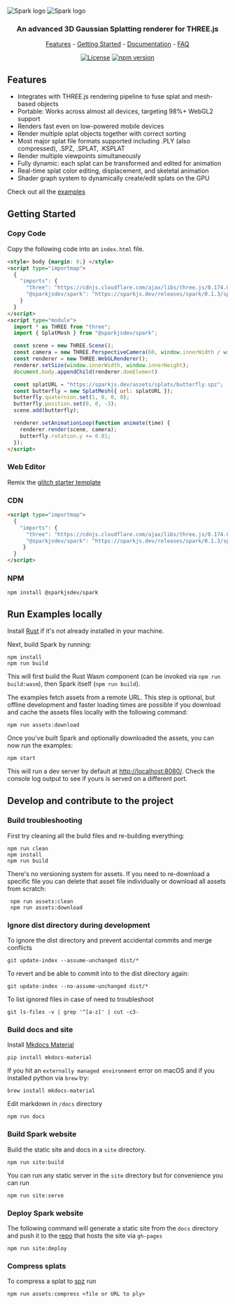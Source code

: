 <p align="center">

  ![Spark logo](https://github.com/user-attachments/assets/5287631a-083c-4c86-80f6-4dca24aa263f#gh-light-mode-only)
  ![Spark logo](https://github.com/user-attachments/assets/91e8d74b-84a5-4073-bd72-d7228f948dc6#gh-dark-mode-only)

  <h3 align="center">An advanced 3D Gaussian Splatting renderer for THREE.js</h3>
  <div align="center">

  [Features](#features) -
  [Getting Started](#getting-started) -
  <a href="https://sparkjs.dev/">Documentation</a> -
  <a href="https://sparkjs.dev/">FAQ</a>
  </div>
  </p>

   <div align="center">

  [![License](https://img.shields.io/badge/license-MIT-%23d43e4c)](https://github.com/sparkjsdev/spark/blob/main/LICENSE)
  [![npm version](https://img.shields.io/npm/v/@sparkjsdev/spark?color=d43e4c)](https://www.npmjs.com/package/@sparkjsdev/spark)

  </div>

<p>
  <a href="https://sparkjs.dev" target="_blank">
    <picture>
    </picture>
  </a>

## Features

- Integrates with THREE.js rendering pipeline to fuse splat and mesh-based objects
- Portable: Works across almost all devices, targeting 98%+ WebGL2 support
- Renders fast even on low-powered mobile devices
- Render multiple splat objects together with correct sorting
- Most major splat file formats supported including .PLY (also compressed), .SPZ, .SPLAT, .KSPLAT
- Render multiple viewpoints simultaneously
- Fully dynamic: each splat can be transformed and edited for animation
- Real-time splat color editing, displacement, and skeletal animation
- Shader graph system to dynamically create/edit splats on the GPU

Check out all the [examples](https://sparkjs.dev/examples/)

## Getting Started

### Copy Code

Copy the following code into an `index.html` file.


```html
<style> body {margin: 0;} </style>
<script type="importmap">
  {
    "imports": {
      "three": "https://cdnjs.cloudflare.com/ajax/libs/three.js/0.174.0/three.module.js",
      "@sparkjsdev/spark": "https://sparkjs.dev/releases/spark/0.1.3/spark.module.js"
    }
  }
</script>
<script type="module">
  import * as THREE from "three";
  import { SplatMesh } from "@sparkjsdev/spark";

  const scene = new THREE.Scene();
  const camera = new THREE.PerspectiveCamera(60, window.innerWidth / window.innerHeight, 0.1, 1000);
  const renderer = new THREE.WebGLRenderer();
  renderer.setSize(window.innerWidth, window.innerHeight);
  document.body.appendChild(renderer.domElement)

  const splatURL = "https://sparkjs.dev/assets/splats/butterfly.spz";
  const butterfly = new SplatMesh({ url: splatURL });
  butterfly.quaternion.set(1, 0, 0, 0);
  butterfly.position.set(0, 0, -3);
  scene.add(butterfly);

  renderer.setAnimationLoop(function animate(time) {
    renderer.render(scene, camera);
    butterfly.rotation.y += 0.01;
  });
</script>
```

### Web Editor

Remix the [glitch starter template](https://glitch.com/edit/#!/sparkjs-dev)

### CDN

```html
<script type="importmap">
  {
    "imports": {
      "three": "https://cdnjs.cloudflare.com/ajax/libs/three.js/0.174.0/three.module.js",
      "@sparkjsdev/spark": "https://sparkjs.dev/releases/spark/0.1.3/spark.module.js"
     }
  }
</script>
```

### NPM

```shell
npm install @sparkjsdev/spark
```

## Run Examples locally

Install [Rust](https://www.rust-lang.org/tools/install) if it's not already installed in your machine.

Next, build Spark by running:
```
npm install
npm run build
```
This will first build the Rust Wasm component (can be invoked via `npm run build:wasm`), then Spark itself (`npm run build`).

The examples fetch assets from a remote URL. This step is optional, but offline development and faster loading times are possible if you download and cache the assets files locally with the following command:
```
npm run assets:download
```

Once you've built Spark and optionally downloaded the assets, you can now run the examples:
```
npm start
```
This will run a dev server by default at [http://localhost:8080/](http://localhost:8080/). Check the console log output to see if yours is served on a different port.

## Develop and contribute to the project

### Build troubleshooting

First try cleaning all the build files and re-building everything:
```
npm run clean
npm install
npm run build
```

There's no versioning system for assets. If you need to re-download a specific file you can delete that asset file individually or download all assets from scratch:

```
 npm run assets:clean
 npm run assets:download
```

### Ignore dist directory during development

To ignore the dist directory and prevent accidental commits and merge conflicts

```
git update-index --assume-unchanged dist/*
```

To revert and be able to commit into to the dist directory again:

```
git update-index --no-assume-unchanged dist/*
```

To list ignored files in case of need to troubleshoot

```
git ls-files -v | grep '^[a-z]' | cut -c3-
```

### Build docs and site

Install [Mkdocs Material](https://squidfunk.github.io/mkdocs-material/)

```
pip install mkdocs-material
```

If you hit an `externally managed environment` error on macOS and if you installed python via `brew` try:

```
brew install mkdocs-material
```

Edit markdown in `/docs` directory

```
npm run docs
```

### Build Spark website

Build the static site and docs in a `site` directory.

```
npm run site:build
```

You can run any static server in the `site` directory but for convenience you can run

```
npm run site:serve
```

### Deploy Spark website

The following command will generate a static site from the `docs` directory and push it to the [repo](https://github.com/sparkjsdev/sparkjsdev.github.io) that hosts the site via `gh-pages`

```
npm run site:deploy
```

### Compress splats

To compress a splat to [spz](https://scaniverse.com/spz) run

`npm run assets:compress <file or URL to ply>`
